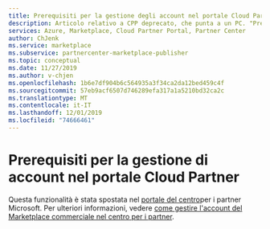 ```yaml
---
title: Prerequisiti per la gestione degli account nel portale Cloud Partner | Azure Marketplace
description: Articolo relativo a CPP deprecato, che punta a un PC. "Prerequisiti per la gestione degli account Azure Marketplace nel portale Cloud Partner".
services: Azure, Marketplace, Cloud Partner Portal, Partner Center
author: ChJenk
ms.service: marketplace
ms.subservice: partnercenter-marketplace-publisher
ms.topic: conceptual
ms.date: 11/27/2019
ms.author: v-chjen
ms.openlocfilehash: 1b6e7df904b6c564935a3f34ca2da12bed459c4f
ms.sourcegitcommit: 57eb9acf6507d746289efa317a1a5210bd32ca2c
ms.translationtype: MT
ms.contentlocale: it-IT
ms.lasthandoff: 12/01/2019
ms.locfileid: "74666461"
---
```

# <a name="prerequisites-for-managing-accounts-on-the-cloud-partner-portal"></a>Prerequisiti per la gestione di account nel portale Cloud Partner

Questa funzionalità è stata spostata nel [portale del centro](https://partner.microsoft.com/)per i partner Microsoft. Per ulteriori informazioni, vedere [come gestire l'account del Marketplace commerciale nel centro per i partner](https://docs.microsoft.com/azure/marketplace/partner-center-portal/manage-account).
